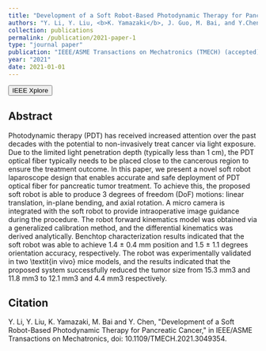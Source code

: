 ```yaml
---
title: "Development of a Soft Robot-Based Photodynamic Therapy for Pancreatic Cancer"
authors: "Y. Li, Y. Liu, <b>K. Yamazaki</b>, J. Guo, M. Bai, and Y.Chen"
collection: publications
permalink: /publication/2021-paper-1
type: "journal paper"
publication: "IEEE/ASME Transactions on Mechatronics (TMECH) (accepted)"
year: "2021"
date: 2021-01-01
---
```

<button class="btn btn-round btn-sm btn-ghost-blue" onclick="location.href='https://ieeexplore.ieee.org/document/9314043'">IEEE Xplore</button>

## Abstract
Photodynamic therapy (PDT) has received increased attention over the past decades with the potential to non-invasively treat cancer via light exposure. Due to the limited light penetration depth (typically less than 1 cm), the PDT optical fiber typically needs to be placed close to the cancerous region to ensure the treatment outcome. In this paper, we present a novel soft robot laparoscope design that enables accurate and safe deployment of PDT optical fiber for pancreatic tumor treatment. To achieve this, the proposed soft robot is able to produce 3 degrees of freedom (DoF) motions: linear translation, in-plane bending, and axial rotation. A micro camera is integrated with the soft robot to provide intraoperative image guidance during the procedure. The robot forward kinematics model was obtained via a generalized calibration method, and the differential kinematics was derived analytically. Benchtop characterization results indicated that the soft robot was able to achieve 1.4 ± 0.4 mm position and 1.5 ± 1.1 degrees orientation accuracy, respectively. The robot was experimentally validated in two \textit{in vivo} mice models, and the results indicated that the proposed system successfully reduced the tumor size from 15.3 mm3 and 11.8 mm3 to 12.1 mm3 and 4.4 mm3 respectively.

## Citation
Y. Li, Y. Liu, K. Yamazaki, M. Bai and Y. Chen, "Development of a Soft Robot-Based Photodynamic Therapy for Pancreatic Cancer," in IEEE/ASME Transactions on Mechatronics, doi: 10.1109/TMECH.2021.3049354.
